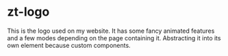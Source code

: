 # zt-logo

This is the logo used on my website. It has some fancy animated features and a few modes depending on the page containing it. Abstracting it into its own element because custom components.
